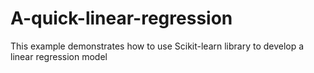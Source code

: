 # A-quick-linear-regression
This example demonstrates how to use Scikit-learn library to develop a linear regression model 

